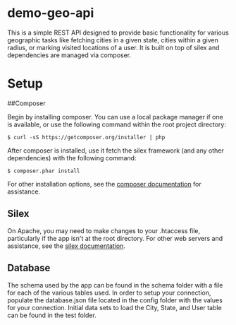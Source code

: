 # demo-geo-api

This is a simple REST API designed to provide basic functionality for various geographic tasks like fetching cities in a given state, cities within a given radius, or marking visited locations of a user. It is built on top of silex and dependencies are managed via composer.

# Setup

##Composer

Begin by installing composer. You can use a local package manager if one is available, or use the following command within the root project directory:

	$ curl -sS https://getcomposer.org/installer | php

After composer is installed, use it fetch the silex framework (and any other dependencies) with the following command:

	$ composer.phar install

For other installation options, see the [composer documentation](https://getcomposer.org/doc/00-intro.md) for assistance.

## Silex

On Apache, you may need to make changes to your .htaccess file, particularly if the app isn't at the root directory. For other web servers and assistance, see the [silex documentation](http://silex.sensiolabs.org/doc/web_servers.html).

## Database

The schema used by the app can be found in the schema folder with a file for each of the various tables used. In order to setup your connection, populate the database.json file located in the config folder with the values for your connection. Initial data sets to load the City, State, and User table can be found in the test folder.